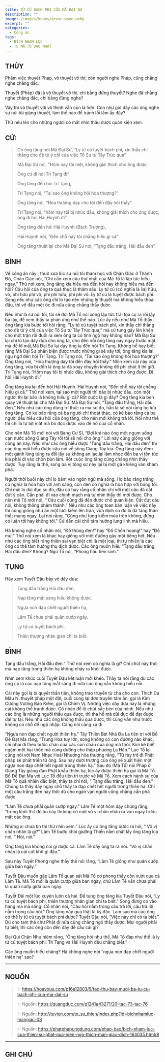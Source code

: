 ```yaml
---
title: TỨ CÚ BÁCH PHI CỦA MÃ ĐẠI SƯ
description: ""
image: /images/koans/great-wave.webp
excerpt: ""
categories:
  - Công án
tags:
  - BÍCH NHAM LỤC
  - TS MÃ TỔ ĐẠO NHẤT
---
```


## THÙY

Phàm việc thuyết Pháp, vô thuyết vô thí; còn người nghe Pháp, cũng chẳng nghe chẳng đắc. 

Thuyết (Pháp) đã là vô thuyết vô thí, chi bằng đừng thuyết? Nghe đã chẳng nghe chẳng đắc, chi bằng đừng nghe? 

Vậy thì vô thuyết với vô thính vẫn còn là hơn. Còn như giờ đây các ông nghe sư núi tôi giảng thuyết, làm thế nào để tránh lỗi lầm ấy đây? 

Thử nêu lên cho những người có mắt nhìn thấu được quan kiện xem.

## CỬ:

> Có ông tăng hỏi Mã Đại Sư, “Ly tứ cú tuyệt bách phi, xin thầy chỉ thẳng cho đệ tử ý chỉ của việc Tổ Sư từ Tây Trúc qua” 
> 
> Mã Đại Sư nói, “Hôm nay tôi mệt, không giải thích cho ông được. 
> 
> Ông cứ đi hỏi Trí Tạng đi” 
> 
> Ông tăng đến hỏi Trí Tạng, 
> 
> Trí Tạng nói, “Tại sao ông không hỏi hòa thượng?” 
> 
> Ông tăng nói, “Hòa thượng dạy cho tôi đến đây hỏi thầy” 
> 
> Trí Tạng nói, “hôm nay tôi bị nhức đầu, không giải thích cho ông được, ông đi hỏi Hải Huynh đi” 
> 
> Ông tăng đến hỏi Hải Huynh (Bách Trượng), 
> 
> Hải Huynh nói, “Đến chỗ này tôi chẳng hiểu gì cả” 
> 
> Ông tăng thuật lại cho Mã Đại Sư nói, “Tạng đầu trắng, Hải đầu đen”

## BÌNH

Về công án này , thuở xưa lúc sư núi tôi tham học với Chân Giác ở Thành Đô, Chân Giác nói, “Chỉ cần xem câu thứ nhất của Mã Tổ là lập tức hiểu ngay.” Thử nói xem, ông tăng kia hiểu mà đến hỏi hay không hiểu mà đến hỏi? Câu hỏi của ông ta quả thực là thâm sâu. Ly tứ cú (có nghĩa là lìa) hữu, vô, phi hữu phi vô, phi phi hữu, phi phi vô. Ly tứ cú là tuyệt được bách phi. Song nếu như các ông chỉ lo tạo nên những lý thuyết mà không hiểu thoại đầu, thì vỡ đầu mệt óc đi nữa cũng chẳng thấy được.

Nếu như là sư núi tôi, tôi sẽ đợi Mã Tổ nói xong lập tức trải tọa cụ ra rồi lậy ba lậy, để xem thầy ta phản ứng như thế nào. Lúc ấy nếu như Mã Tổ thấy ông tăng kia bước tới hỏi rằng, “Ly tứ cú tuyệt bách phi, xin thầy chỉ thẳng cho đệ tử ý chỉ của việc Tổ Sư từ Tây Trúc qua,” mà cứ tung gậy lên khện cho một trận rồi đuổi ra xem ông ta có tỉnh ngộ hay không nào? Mã Đại Sư lại chỉ lo tạo dây dưa cho ông ta, cho đến nỗi ông tăng này ngay trước mặt mà để lỡ mất,Mã Đại Sư lại dạy ông ta đến hỏi Trí Tạng. Không hề hay biết rằng Mã Đại Sư phân biện được trước những gì sẽ xảy tới, ông tăng kia lại ngu ngơ đến hỏi Trí Tạng. Trí Tạng nói, “Tại sao ông không hỏi hòa thượng?” Ông tăng nói, “Hòa thượng dạy tôi đến đây hỏi thầy.” Nhìn xem cái này của ông tăng, vừa bị dồn là ông ta đã xoay chuyển không để phí chút ít thì giờ. Trí Tạng nói, “Hôm nay tôi bị nhức đầu, không giải thích cho ông được. Đi hỏi Hải Huynh đi.”

Ông tăng kia lại đến hỏi Hải Huynh. Hải Huynh nói, “Đến chỗ này tôi chẳng hiểu gì cả.” Thử nói xem, tại sao một người thì bảo bị nhức đầu, còn một người thì lại bảo là không hiểu gì cả? Rốt cuộc là gì đây? Ông tăng kia bèn quay về thuật lại cho Mã Đại Sư. Mã Đại Sư nói, “Tạng đầu trắng, Hải đầu đen.” Nếu như các ông dùng trí thức ra mà so đo, hẳn là sẽ nói rằng họ lừa ông tăng. Có kẻ bảo rằng cả ba người chỉ thoát thác, có kẻ bảo rằng cả ba người đều hiểu câu hỏi của ông tăng, cho nên mới không trả lời. Nói như thế thì chỉ là tự bịt mắt mà bỏ độc dược vào đề hồ của cổ nhân.

Cho nên Mã Tổ mới nói với Bàng Cư Sĩ, “Đợi khi nào ông một ngụm uống cạn nước sông Giang Tây rồi tôi sẽ nói cho ông.” Lời này cũng giống với công án này. Nếu như các ông hiểu được “Tạng đầu trắng, Hải đầu đen” thì các ông mới hiểu được câu nói về sông Giang Tây kia. Ông tăng này đem một gánh lúng túng ra đổi lấy sự không an lạc,lại làm nhọc đến ba vị tôn túc kia phải đi vào chốn bùn lấm. Rốt cuộc ông tăng cũng chẳng nhìn thấy được. Tuy rằng là thế, song ba vị tông sư này lại bị một gã khiêng ván khám phá.

Người thời buổi này chỉ lo bám vào ngôn ngữ mà sống. Họ bảo rằng trắng có nghĩa là hòa hợp với ánh sáng, còn đen co nghĩa là hòa hợp với bóng tồi. Chỉ mãi lo dùi đục so đo, đâu có hay rằng cổ nhân chỉ với một câu đã cắt đứt ý căn. Cần phải đi vào chính mạch mà tự nhìn thấy thì mới được. Cho nên mã Tổ mới nói, “ Câu cuối cùng đã đến được chỗ quan kiện. Cắt đứt câu nói, không thông phàm thánh.” Nếu như các ông toan bàn luận về việc này thì cũng giống như ấn một lưỡi kiếm lên trán, vừa định so đo là đã táng thân thất mạng ngay. Lại nói rằng, "Cũng như tung kiếm múa trên không, đừng có luận tới hay không tới.” Cứ đến cái chỗ tám hướng lung linh mà hiểu.

Há không nghe cổ nhân nói, “Đồ thùng đen!” hay “Đồ Chồn hoang!” hay “Đồ mù!” Thử nói xem là khác hay giống với một đường gây một tiếng hét. Nếu như các ông biết rằng thiên sai vạn biệt chỉ là một loại, thì tự nhiên là các ông có thể tám hướng thụ địch được. Các ông muốn hiểu “Tạng đầu trắng, Hải đầu đen? Không? Ngũ Tổ nói, “Phong hầu tiên sinh.”

## TỤNG

Hãy xem Tuyết Đậu bày vẽ dây dưa:

> Tạng đầu trắng Hải đầu đen,
>
> Nạp tăng mắt sáng hiểu không được.
>
> Ngựa non đạp chết người thiên hạ,
>
> Lâm Tế chưa phải quân cướp ngày.
>
> Ly tứ cú tuyệt bách phi,
>
> Thiên thượng nhân gian chỉ ta biết.

## BÌNH

Tạng đầu trắng, Hải đầu đen.” Thử nói xem có nghĩa là gì? Chỉ chút này thôi mà nạp tăng trong thiên hạ không nhảy ra khỏi được. 

Nhìn xem khúc cuối Tuyết Đậu kết luận mới khéo. Thầy ta nói rằng dù các ông có là các nạp tăng mắt sáng đi nữa các ông vẫn không hiểu nỗi. 

Cái này gọi là bí quyết thần tiên, không trao truyền từ cha cho con. Thích Ca Mâu Ni thuyết pháp một đời, cuối cùng lại đơn truyền tâm ấn, gọi là Kim Cương Vương Bảo Kiếm, gọi là Chính Vị. Những việc dây dưa này là những cái không thể tránh được. Cổ nhân để lộ chút sắc bén của mình. Nếu như các ông là những người thấu qua được, thì tha hồ mà dùi đục để đạt được đại tự tại. Nếu như các ông không thấu qua được, thì cũng vẫn như trước không có chỗ để ngộ nhập. Càng nói càng xa đi.

“Ngựa non đạp chết người thiên hạ.” Tây Thiên Bát Nhã Đa La tiên tri với Bồ Đề Đạt Ma rằng, “Trung Hoa tuy lớn, song không có con đường nào khác, chỉ phải đi theo bước chân của các con cháu của ông mà thôi. Kim kê biết ngậm một hạt thóc mà cúng dường cho thập phương La Hán.” Lục Tổ lại cũng nói với Nam Nhạc Hoài Nhượng hòa thượng rằng, “Từ rày trở đi Phật pháp sẽ phát triển từ ông. Sau này dưới trướng của ông sẽ xuất hiện một ngựa non đạp chết hết người trong thiên hạ.” Sau đó (Mã Tổ) nói Pháp ở Giang Tây giảng đạo Phật khắp thiên hạ, lúc ấy được thiên hạ gọi là Mã Tổ. Bồ Đề Đạt Ma với Lục Tổ đều tiên tri trước về Mã Tổ. Xem cách hành sự của Mã Tổ quả nhiên đăc biệt, thầy ta chỉ nói, “ Tạng đầu trắng, Hải đầu đen.” Chúng ta thấy đây ngay chỗ thầy ta đạp chết hết người trong thiên hạ. Chỉ một câu trắng đen này thôi dù cho ngàn vạn người cũng chẳng cắn phá được.

“Lâm Tế chưa phải quân cướp ngày.” Lâm Tế một hôm dạy chúng rằng, “trong khối thịt đỏ âu này thường có một vô vị chân nhân ra vào ngay trước mặt các ông. 

Những ai chưa tin thì thử nhìn xem.” Lúc ấy có ông tăng bước ra hỏi, “ Vô vị chân nhân là gì?” Lâm Tế bước khỏi giường Thiền nắm chặt lấy ông tăng kia nói, “ Nói, nói.” 

Ông tăng kia không nói gì được cả. Lâm Tế đẩy ông ta ra nói. “Vô vị chân nhân là cái cứt khô gì đâu.” 

Sau này Tuyết Phong nghe thấy thế nói rằng, “Lâm Tế giống như quân cướp giữa ban ngày.”

Tuyết Đậu muốn gặp Lâm Tế quan sát Mã Tổ cơ phong thấy còn vượt qua cả Lâm Tế. Mã Tổ mới là quân cướp giữa ban ngày, chứ Lâm Tế vẫn chưa phải là quân cướp giữa ban ngày. 

Tuyết Đậi một lúc xuyên luôn cả hai. Để tụng ông tăng kia Tuyết Đậu nói, “Ly tứ cú tuyệt bách phi, thiên thượng nhân gian chỉ ta biết.” Song đừng có vào hang ma mà sống! Cổ nhân nói, “Câu hỏi nằm trong câu trả lời, câu trả lời nằm trong câu hỏi.” Ông tăng này quả thật là kỳ đặc. Làm sao mà các ông có thể ly tứ cú tuyệt bách phi được? Tuyết Đậu nói, “Việc này chỉ có ta biết.” Dù cho tam thế chư Phật đi nữa cũng chẳng ngó thấy được. Mọi người phải tự biết, thì các ông còn đến đây để cầu cái gì?

Đại Qui Chân Như niêm rằng, “Ông tăng hỏi như thế, Mã Tổ đáp như thế là ly tứ cú tuyệt bách phi. Trí Tạng và Hải Huynh đều chẳng biết.”

Các ông muốn hiểu chăng? Há không nghe nói “ngựa non đạp chết người thiên hạ” sao?

<hr class="blog-rule" />

## NGUỒN

> ✨ https://hoavouu.com/p16a12803/5/tac-thu-bay-muoi-ba-tu-cu-bach-phi-cua-ma-dai-su
>
> ✨ Nguồn: https://quangduc.com/p1241a43271/20-tac-73-tac-76
>
> ✨ Nguồn: http://tuvien.com/to_su_thien/index.php?id=bichnhamluc-mangiac-08
>
> ✨ Nguồn: https://phatphapungdung.com/phap-bao/bich-nham-luc-cua-thien-su-phat-qua-vien-ngo-thich-man-giac-dich-164035.html/8

<hr class="blog-rule" />

## GHI CHÚ

[^1]: ⭐️ <a href="http://thuongchieu.net/index.php/phapthoai/suphu/4689-tsdaonhat" target="_blank">🔗 TS MÃ TỔ ĐẠO NHẤT</a>
